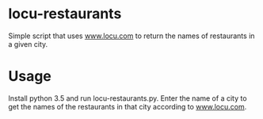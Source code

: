 # locu-restaurants

Simple script that uses www.locu.com to return the names of restaurants in a given city.

# Usage
Install python 3.5 and run locu-restaurants.py. Enter the name of a city
to get the names of the restaurants in that city according to www.locu.com.
